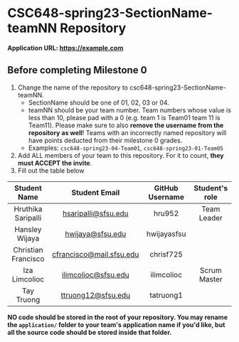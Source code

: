 # CSC648-spring23-SectionName-teamNN Repository

**Application URL: <https://example.com>**

## Before completing Milestone 0

1. Change the name of the repository to csc648-spring23-SectionName-teamNN.
   - SectionName should be one of 01, 02, 03 or 04.
   - teamNN should be your team number. Team numbers whose value is less than
     10, please pad with a 0 (e.g. team 1 is Team01 team 11 is Team11). Please
     make sure to also **remove the username from the repository as well**!
     Teams with an incorrectly named repository will have points deducted from
     their milestone 0 grades.
   - Examples: `csc648-spring23-04-Team01`, `csc648-spring23-01-Team05`
2. Add ALL members of your team to this repository. For it to count, **they must
   ACCEPT the invite**.
3. Fill out the table below

|  Student Name        |  Student Email            |  GitHub Username |  Student's role |
| :------------------: | :-----------------------: | :--------------: | :-------------: |
|  Hruthika Saripalli  |  hsaripalli@sfsu.edu      |       hru952     |   Team Leader   |
|  Hansley Wijaya      |  hwijaya@sfsu.edu         |    hwijayasfsu   |                 |
|  Christian Francisco |  cfrancisco@mail.sfsu.edu |     chrisf725    |                 |
|  Iza Limcolioc       |  ilimcolioc@sfsu.edu      |    ilimcolioc    |   Scrum Master  |
|  Tay Truong          |  ttruong12@sfsu.edu       |    tatruong1     |                 |

**NO code should be stored in the root of your repository. You may rename the
`application/` folder to your team's application name if you'd like, but all the
source code should be stored inside that folder.**
